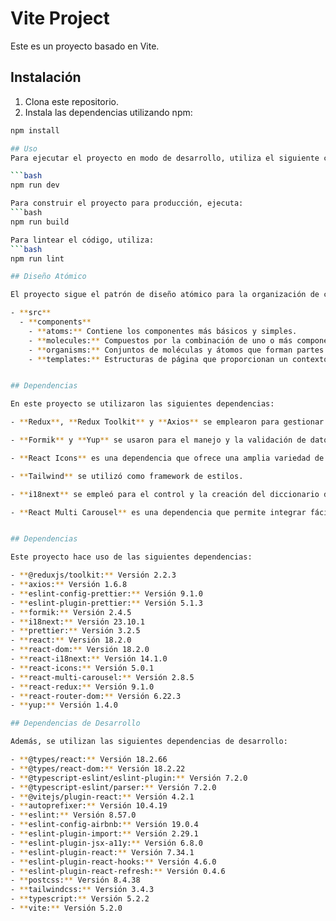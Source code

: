 # Vite Project

Este es un proyecto basado en Vite.

## Instalación

1. Clona este repositorio.
2. Instala las dependencias utilizando npm:

```bash
npm install

## Uso
Para ejecutar el proyecto en modo de desarrollo, utiliza el siguiente comando:

```bash
npm run dev

Para construir el proyecto para producción, ejecuta:
```bash
npm run build

Para lintear el código, utiliza:
```bash
npm run lint

## Diseño Atómico

El proyecto sigue el patrón de diseño atómico para la organización de componentes. Aquí está cómo se estructuran las carpetas:

- **src**
  - **components** 
    - **atoms:** Contiene los componentes más básicos y simples.
    - **molecules:** Compuestos por la combinación de uno o más componentes átomos.
    - **organisms:** Conjuntos de moléculas y átomos que forman partes más complejas de la interfaz de usuario.
    - **templates:** Estructuras de página que proporcionan un contexto para los organismos.


## Dependencias

En este proyecto se utilizaron las siguientes dependencias:

- **Redux**, **Redux Toolkit** y **Axios** se emplearon para gestionar las peticiones de datos, incluidas las solicitudes HTTP al mock API REST.

- **Formik** y **Yup** se usaron para el manejo y la validación de datos a través de esquemas.

- **React Icons** es una dependencia que ofrece una amplia variedad de iconos para proyectos en constante crecimiento.

- **Tailwind** se utilizó como framework de estilos.

- **i18next** se empleó para el control y la creación del diccionario de idiomas.

- **React Multi Carousel** es una dependencia que permite integrar fácilmente un carrusel, en este caso, un carrusel de imágenes que es completamente receptivo.


## Dependencias

Este proyecto hace uso de las siguientes dependencias:

- **@reduxjs/toolkit:** Versión 2.2.3
- **axios:** Versión 1.6.8
- **eslint-config-prettier:** Versión 9.1.0
- **eslint-plugin-prettier:** Versión 5.1.3
- **formik:** Versión 2.4.5
- **i18next:** Versión 23.10.1
- **prettier:** Versión 3.2.5
- **react:** Versión 18.2.0
- **react-dom:** Versión 18.2.0
- **react-i18next:** Versión 14.1.0
- **react-icons:** Versión 5.0.1
- **react-multi-carousel:** Versión 2.8.5
- **react-redux:** Versión 9.1.0
- **react-router-dom:** Versión 6.22.3
- **yup:** Versión 1.4.0

## Dependencias de Desarrollo

Además, se utilizan las siguientes dependencias de desarrollo:

- **@types/react:** Versión 18.2.66
- **@types/react-dom:** Versión 18.2.22
- **@typescript-eslint/eslint-plugin:** Versión 7.2.0
- **@typescript-eslint/parser:** Versión 7.2.0
- **@vitejs/plugin-react:** Versión 4.2.1
- **autoprefixer:** Versión 10.4.19
- **eslint:** Versión 8.57.0
- **eslint-config-airbnb:** Versión 19.0.4
- **eslint-plugin-import:** Versión 2.29.1
- **eslint-plugin-jsx-a11y:** Versión 6.8.0
- **eslint-plugin-react:** Versión 7.34.1
- **eslint-plugin-react-hooks:** Versión 4.6.0
- **eslint-plugin-react-refresh:** Versión 0.4.6
- **postcss:** Versión 8.4.38
- **tailwindcss:** Versión 3.4.3
- **typescript:** Versión 5.2.2
- **vite:** Versión 5.2.0


